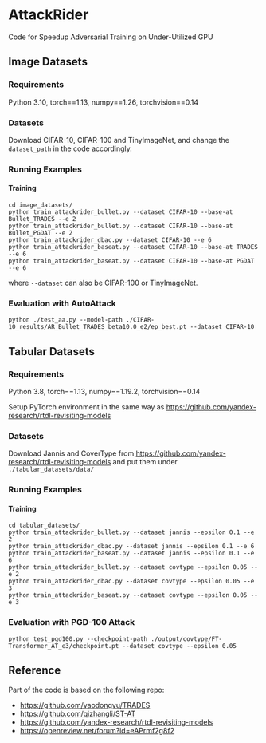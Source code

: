 # AttackRider
Code for Speedup Adversarial Training on Under-Utilized GPU

## Image Datasets

### Requirements
Python 3.10, torch==1.13, numpy==1.26, torchvision==0.14

### Datasets
Download CIFAR-10, CIFAR-100 and TinyImageNet, and change the ```dataset_path``` in the code accordingly. 

### Running Examples
#### Training
```
cd image_datasets/
python train_attackrider_bullet.py --dataset CIFAR-10 --base-at Bullet_TRADES --e 2
python train_attackrider_bullet.py --dataset CIFAR-10 --base-at Bullet_PGDAT --e 2
python train_attackrider_dbac.py --dataset CIFAR-10 --e 6
python train_attackrider_baseat.py --dataset CIFAR-10 --base-at TRADES --e 6
python train_attackrider_baseat.py --dataset CIFAR-10 --base-at PGDAT --e 6
```
where ```--dataset``` can also be CIFAR-100 or TinyImageNet.

### Evaluation with AutoAttack
```
python ./test_aa.py --model-path ./CIFAR-10_results/AR_Bullet_TRADES_beta10.0_e2/ep_best.pt --dataset CIFAR-10
```

## Tabular Datasets

### Requirements
Python 3.8, torch==1.13, numpy==1.19.2, torchvision==0.14

Setup PyTorch environment in the same way as https://github.com/yandex-research/rtdl-revisiting-models 

### Datasets
Download Jannis and CoverType from https://github.com/yandex-research/rtdl-revisiting-models and put them under ```./tabular_datasets/data/```

### Running Examples
#### Training
```
cd tabular_datasets/
python train_attackrider_bullet.py --dataset jannis --epsilon 0.1 --e 2 
python train_attackrider_dbac.py --dataset jannis --epsilon 0.1 --e 6
python train_attackrider_baseat.py --dataset jannis --epsilon 0.1 --e 6
python train_attackrider_bullet.py --dataset covtype --epsilon 0.05 --e 2
python train_attackrider_dbac.py --dataset covtype --epsilon 0.05 --e 3
python train_attackrider_baseat.py --dataset covtype --epsilon 0.05 --e 3

```

### Evaluation with PGD-100 Attack
```
python test_pgd100.py --checkpoint-path ./output/covtype/FT-Transformer_AT_e3/checkpoint.pt --dataset covtype --epsilon 0.05
```

## Reference
Part of the code is based on the following repo:
- https://github.com/yaodongyu/TRADES
- https://github.com/qizhangli/ST-AT
- https://github.com/yandex-research/rtdl-revisiting-models
- https://openreview.net/forum?id=eAPrmf2g8f2